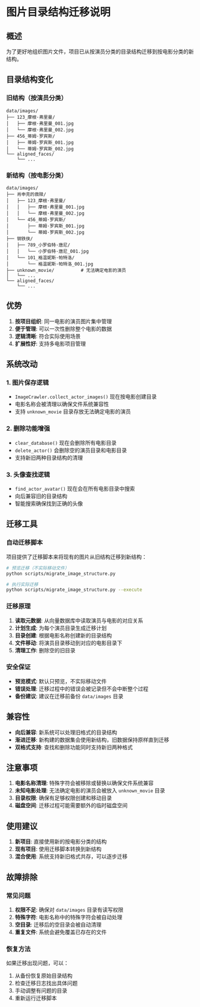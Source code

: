 # 图片目录结构迁移说明

## 概述

为了更好地组织图片文件，项目已从按演员分类的目录结构迁移到按电影分类的新结构。

## 目录结构变化

### 旧结构（按演员分类）
```
data/images/
├── 123_摩根·弗里曼/
│   ├── 摩根·弗里曼_001.jpg
│   └── 摩根·弗里曼_002.jpg
├── 456_蒂姆·罗宾斯/
│   ├── 蒂姆·罗宾斯_001.jpg
│   └── 蒂姆·罗宾斯_002.jpg
└── aligned_faces/
    └── ...
```

### 新结构（按电影分类）
```
data/images/
├── 肖申克的救赎/
│   ├── 123_摩根·弗里曼/
│   │   ├── 摩根·弗里曼_001.jpg
│   │   └── 摩根·弗里曼_002.jpg
│   └── 456_蒂姆·罗宾斯/
│       ├── 蒂姆·罗宾斯_001.jpg
│       └── 蒂姆·罗宾斯_002.jpg
├── 钢铁侠/
│   ├── 789_小罗伯特·唐尼/
│   │   └── 小罗伯特·唐尼_001.jpg
│   └── 101_格温妮斯·帕特洛/
│       └── 格温妮斯·帕特洛_001.jpg
├── unknown_movie/          # 无法确定电影的演员
│   └── ...
└── aligned_faces/
    └── ...
```

## 优势

1. **按项目组织**: 同一电影的演员图片集中管理
2. **便于管理**: 可以一次性删除整个电影的数据
3. **逻辑清晰**: 符合实际使用场景
4. **扩展性好**: 支持多电影项目管理

## 系统改动

### 1. 图片保存逻辑
- `ImageCrawler.collect_actor_images()` 现在按电影创建目录
- 电影名称会被清理以确保文件系统兼容性
- 支持 `unknown_movie` 目录存放无法确定电影的演员

### 2. 删除功能增强
- `clear_database()` 现在会删除所有电影目录
- `delete_actor()` 会删除空的演员目录和电影目录
- 支持新旧两种目录结构的清理

### 3. 头像查找逻辑
- `find_actor_avatar()` 现在会在所有电影目录中搜索
- 向后兼容旧的目录结构
- 智能搜索确保找到正确的头像

## 迁移工具

### 自动迁移脚本

项目提供了迁移脚本来将现有的图片从旧结构迁移到新结构：

```bash
# 预览迁移（不实际移动文件）
python scripts/migrate_image_structure.py

# 执行实际迁移
python scripts/migrate_image_structure.py --execute
```

### 迁移原理

1. **读取元数据**: 从向量数据库中读取演员与电影的对应关系
2. **计划生成**: 为每个演员目录生成迁移计划
3. **目录创建**: 根据电影名称创建新的目录结构
4. **文件移动**: 将演员目录移动到对应的电影目录下
5. **清理工作**: 删除空的旧目录

### 安全保证

- **预览模式**: 默认只预览，不实际移动文件
- **错误处理**: 迁移过程中的错误会被记录但不会中断整个过程
- **备份建议**: 建议在迁移前备份 `data/images` 目录

## 兼容性

- **向后兼容**: 新系统可以处理旧格式的目录结构
- **渐进迁移**: 新构建的数据集会使用新结构，旧数据保持原样直到迁移
- **双格式支持**: 查找和删除功能同时支持新旧两种格式

## 注意事项

1. **电影名称清理**: 特殊字符会被移除或替换以确保文件系统兼容
2. **未知电影处理**: 无法确定电影的演员会被放入 `unknown_movie` 目录
3. **目录权限**: 确保有足够权限创建和移动目录
4. **磁盘空间**: 迁移过程可能需要额外的临时磁盘空间

## 使用建议

1. **新项目**: 直接使用新的按电影分类的结构
2. **现有项目**: 使用迁移脚本转换到新结构
3. **混合使用**: 系统支持新旧格式共存，可以逐步迁移

## 故障排除

### 常见问题

1. **权限不足**: 确保对 `data/images` 目录有读写权限
2. **特殊字符**: 电影名称中的特殊字符会被自动处理
3. **空目录**: 迁移后的空目录会被自动清理
4. **重复文件**: 系统会避免覆盖已存在的文件

### 恢复方法

如果迁移出现问题，可以：
1. 从备份恢复原始目录结构
2. 检查迁移日志找出具体问题
3. 手动调整有问题的目录
4. 重新运行迁移脚本
